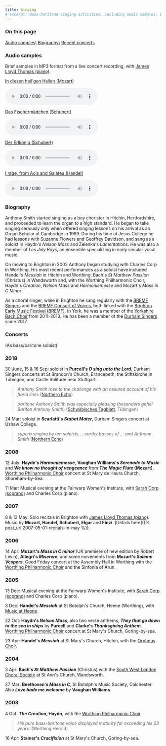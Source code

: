 ```yaml
---
title: Singing
# excerpt: Bass-baritone singing activities, including audio samples, biography, and details of recent concerts.
---
```

### On this page

[Audio samples](#audio-samples)\\
[Biography](#biography)\\
[Recent concerts](#concerts)

### Audio samples

Brief samples in MP3 format from a live concert recording, with [James Lloyd Thomas (piano)](http://www.organlessons.co.uk/biography.htm).

[In diesen heil'gen Hallen (Mozart)](/assets/indiesen.mp3)

<audio controls src="/assets/indiesen.mp3"></audio>

[Das Fischermädchen (Schubert)](/assets/fischermaedchen.mp3)

<audio controls src="/assets/fischermaedchen.mp3"></audio>

[Der Erlkönig (Schubert)](/assets/erlkoenig.mp3)

<audio controls src="/assets/erlkoenig.mp3"></audio>

[I rage, from Acis and Galatea (Handel)](/assets/irage.mp3)

<audio controls src="/assets/irage.mp3"></audio>

### Biography

Anthony Smith started singing as a boy chorister in Hitchin, Hertfordshire, and proceeded to learn the organ to a high standard. He began to take singing seriously only when offered singing lessons on his arrival as an Organ Scholar at Cambridge in 1999. During his time at Jesus College he had lessons with Suzanne Flowers and Geoffrey Davidson, and sang as a soloist in Haydn's _Nelson Mass_ and Zelenka's _Lamentations_. He was also a member of _Les Joly Boys_, an ensemble specializing in early secular vocal music.

On moving to Brighton in 2002 Anthony began studying with Charles Corp in Worthing. His most recent performances as a soloist have included Handel's _Messiah_ in Hitchin and Worthing, Bach's _St Matthew Passion_ (Christus) in Wandsworth and, with the Worthing Philharmonic Choir, Haydn's _Creation_, _Nelson Mass_ and _Harmoniemesse_ and Mozart's _Mass in C Minor_.

As a choral singer, while in Brighton he sang regularly with the [BREMF Singers](http://www.bremf.org.uk/Bremfsingers.htm) and the [BREMF Consort of Voices](http://www.bremf.org.uk/BCV.htm), both linked with the [Brighton Early Music Festival (BREMF)](http://www.bremf.org.uk/). In York, he was a member of the [Yorkshire Bach Choir](http://www.yorkshirebachchoir.org.uk/) from 2011-2013. He has been a member of the [Durham Singers](http://www.durham-singers.org/) since 2017.

### Concerts

(As bass/baritone soloist)

### 2018

30 June, 15 &amp; 16 Sep: soloist in **Purcell's _O sing unto the Lord_**, Durham Singers concerts at St Brandon's Church, Brancepeth, the Stiftskirche in Tübingen, and Castle Solitude near Stuttgart.

> _Anthony Smith rose to the challenge with an assured account of his florid lines_ ([Northern Echo](http://www.thenorthernecho.co.uk/culture/16329270.the-durham-singers-st-brandons-church-brancepeth/))

> _baritone Anthony Smith was especially pleasing_ (_besonders gefiel Bariton Anthony Smith_) ([Schwäbisches Tagblatt](https://www.tagblatt.de/Nachrichten/Alles-was-Odem-hat-386560.html), Tübingen)

24 Mar: soloist in **Scarlatti's _Stabat Mater_**, Durham Singers concert at Ushaw College.

> _superb singing by ten soloists ... earthy basses of ... and Anthony Smith_ ([Northern Echo](http://www.thenorthernecho.co.uk/culture/16119020.Durham_Singers__St_Cuthbert_s_Chapel__Ushaw_College/))

### 2008

12 July: **Haydn's _Harmoniemesse_**, **Vaughan Williams's _Serenade to Music_** and **_We know no thought of vengeance_** from **_The Magic Flute_ (Mozart)**. [Worthing Philharmonic Choir](http://www.worthingphilharmonicchoir.org.uk) concert at St Mary de Haura Church, Shoreham-by-Sea.

11 Mar: Musical evening at the Fairwarp Women's Institute, with [Sarah Corp (soprano)](http://www.sarahcorpsoprano.com/) and Charles Corp (piano).

### 2007

8 & 12 May: Solo recitals in Brighton with [James Lloyd Thomas (piano)](http://www.organlessons.co.uk/biography.htm). Music by **Mozart, Handel, Schubert, Elgar** and **Finzi**. [Details here]({% post_url 2007-05-01-recitals-in-may %}).

### 2006

14 Apr: **Mozart's _Mass in C minor_** (UK premiere of new edition by Robert Levin), **Allegri's _Miserere_**, and some movements from **Mozart's _Solemn Vespers_**. Good Friday concert at the Assembly Hall in Worthing with the [Worthing Philharmonic Choir](http://www.worthingphilharmonicchoir.org.uk) and the Sinfonia of Arun.

### 2005

13 Dec: Musical evening at the Fairwarp Women's Institute, with [Sarah Corp (soprano)](http://www.sarahcorpsoprano.com/) and Charles Corp (piano).

3 Dec: **Handel's _Messiah_** at St Botolph's Church, Heene (Worthing), with [Music at Heene](http://musicatheene.stbotolphsheene.org.uk/).

22 Oct: **Haydn's _Nelson Mass_**, also two verse anthems, _**They that go down to the sea in ships**_ by **Purcell** and **Clarke's _Thanksgiving Anthem_**. [Worthing Philharmonic Choir](http://www.worthingphilharmonicchoir.org.uk) concert at St Mary's Church, Goring-by-sea.

23 Apr: **Handel's _Messiah_** at St Mary's Church, Hitchin, with the [Orpheus Choir](http://www.logical.btinternet.co.uk/orpheus.html).

### 2004

3 Apr: **Bach's _St Matthew Passion_** (Christus) with the [South West London Choral Society](http://www.swlcs.org.uk/) at St Ann's Church, Wandsworth.

27 Mar: **Beethoven's _Mass in C_**, St Botolph's Music Society, Colchester. Also _**Love bade me welcome**_ by **Vaughan Williams**.

### 2003

4 Oct: _**The Creation**_**, Haydn**, with the [Worthing Philharmonic Choir](http://www.worthingphilharmonicchoir.org.uk).

> _His pure bass-baritone voice displayed maturity far exceeding his 23 years._ (Worthing Herald)

16 Apr: **Stainer's _Crucifixion_** at St Mary's Church, Goring-by-sea.
